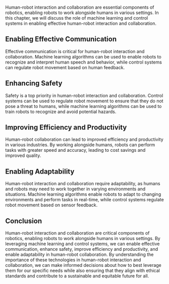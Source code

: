 
Human-robot interaction and collaboration are essential components of robotics, enabling robots to work alongside humans in various settings. In this chapter, we will discuss the role of machine learning and control systems in enabling effective human-robot interaction and collaboration.

Enabling Effective Communication
--------------------------------

Effective communication is critical for human-robot interaction and collaboration. Machine learning algorithms can be used to enable robots to recognize and interpret human speech and behavior, while control systems can regulate robot movement based on human feedback.

Enhancing Safety
----------------

Safety is a top priority in human-robot interaction and collaboration. Control systems can be used to regulate robot movement to ensure that they do not pose a threat to humans, while machine learning algorithms can be used to train robots to recognize and avoid potential hazards.

Improving Efficiency and Productivity
-------------------------------------

Human-robot collaboration can lead to improved efficiency and productivity in various industries. By working alongside humans, robots can perform tasks with greater speed and accuracy, leading to cost savings and improved quality.

Enabling Adaptability
---------------------

Human-robot interaction and collaboration require adaptability, as humans and robots may need to work together in varying environments and situations. Machine learning algorithms enable robots to adapt to changing environments and perform tasks in real-time, while control systems regulate robot movement based on sensor feedback.

Conclusion
----------

Human-robot interaction and collaboration are critical components of robotics, enabling robots to work alongside humans in various settings. By leveraging machine learning and control systems, we can enable effective communication, enhance safety, improve efficiency and productivity, and enable adaptability in human-robot collaboration. By understanding the importance of these technologies in human-robot interaction and collaboration, we can make informed decisions about how to best leverage them for our specific needs while also ensuring that they align with ethical standards and contribute to a sustainable and equitable future for all.
